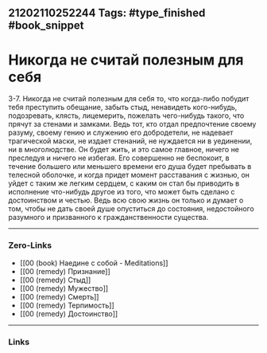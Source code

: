 21202110252244
Tags: #type_finished #book_snippet 
---
# Никогда не считай полезным для себя

 3-7. Никогда не считай полезным для себя то, что когда-либо побудит тебя преступить обещание, забыть стыд, ненавидеть кого-нибудь, подозревать, клясть, лицемерить, пожелать чего-нибудь такого, что прячут за стенами и замками. Ведь тот, кто отдал предпочтение своему разуму, своему гению и служению его добродетели, не надевает трагической маски, не издает стенаний, не нуждается ни в уединении, ни в многолюдстве. Он будет жить, и это самое главное, ничего не преследуя и ничего не избегая. Его совершенно не беспокоит, в течение большего или меньшего времени его душа будет пребывать в телесной оболочке, и когда придет момент расставания с жизнью, он уйдет с таким же легким сердцем, с каким он стал бы приводить в исполнение что-нибудь другое из того, что может быть сделано с достоинством и честью. Ведь всю свою жизнь он только и думает о том, чтобы не дать своей душе опуститься до состояния, недостойного разумного и призванного к гражданственности существа. 

---
### Zero-Links
 - [[00 (book) Наедине с собой - Meditations]]
 - [[00 (remedy) Признание]]
 - [[00 (remedy) Стыд]]
 - [[00 (remedy) Мужество]]
 - [[00 (remedy) Смерть]]
 - [[00 (remedy) Терпимость]]
 - [[00 (remedy) Достоинство]]
---
### Links
